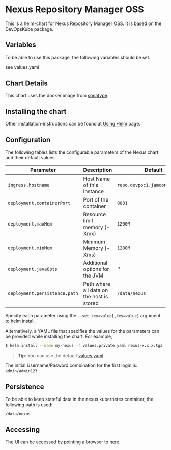 # Nexus Repository Manager OSS

This is a helm-chart for Nexus Repository Manager OSS.  It is based on the DevOpsKube package.

## Variables

To be able to use this package, the following variables should be set.

see values.yaml

## Chart Details

This chart uses the docker image from [sonatype](https://github.com/sonatype/nexus-oss).

## Installing the chart

Other installation-instructions can be found at [Using Helm](https://github.com/kubernetes/helm/blob/master/docs/using_helm.md) page.

## Configuration

The following tables lists the configurable parameters of the Nexus chart and their default values.

|Parameter|Description|Default|
|---------|-----------|-------|
|`ingress.hostname`|Host Name of this Instance|`repo.devpoc1.jamconsultg.com`|
|`deployment.containerPort`|Port of the container|`8081`|
|`deployment.maxMem`|Resource limit memory (-Xmx)|`1200M`|
|`deployment.minMem`|Minimum Memory (-Xms)|`1200M`|
|`deployment.javaOpts`|Additional options for the JVM|''|
|`deployment.persistence.path`|Path where all data on the host is stored|`/data/nexus`|

Specify each parameter using the `--set key=value[,key=value]` argument to helm install.

Alternatively, a YAML file that specifies the values for the parameters can be provided while installing the chart. For example,

```bash
$ helm install --name my-nexus -f values.private.yaml nexus-x.x.x.tgz
```

> **Tip**: You can use the default [values.yaml](values.yaml)

The initial Username/Pasword combination for the first login is: `admin/admin123`.

## Persistence

To be able to keep stateful data in the nexus kubernetes container, the following path is used:

```
/data/nexus
```

## Accessing

The UI can be accessed by pointing a browser to [here](http://repo.devpoc1.jamconsultg.com/nexus).